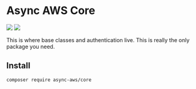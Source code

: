# Async AWS Core

![](https://github.com/async-aws/ses/workflows/Tests/badge.svg?branch=master)
![](https://github.com/async-aws/ses/workflows/BC%20Check/badge.svg?branch=master)


This is where base classes and authentication live. This is really the only package
you need. 

## Install

```cli
composer require async-aws/core
```

